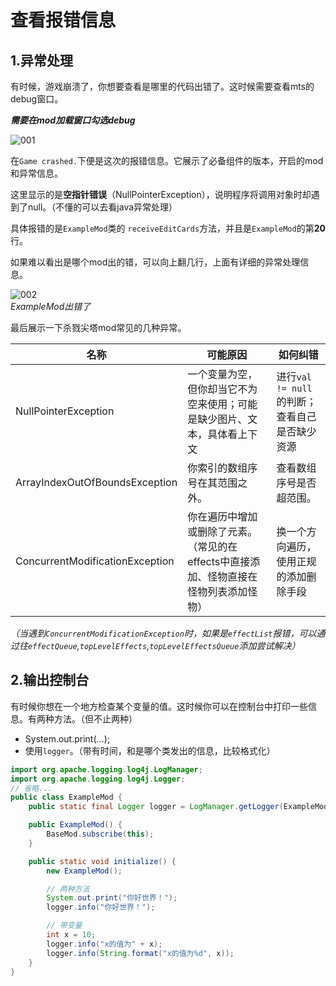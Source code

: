 # 查看报错信息

## 1.异常处理

有时候，游戏崩溃了，你想要查看是哪里的代码出错了。这时候需要查看mts的debug窗口。

*<b>需要在mod加载窗口勾选debug</b>*

![001](https://i.loli.net/2021/11/11/2IcZq8gU4QvSxuB.png)

在`Game crashed.`下便是这次的报错信息。它展示了必备组件的版本，开启的mod和异常信息。<br>

这里显示的是<b>空指针错误</b>（NullPointerException），说明程序将调用对象时却遇到了null。（不懂的可以去看java异常处理）<br>

具体报错的是`ExampleMod`类的
`receiveEditCards`方法，并且是`ExampleMod`的第<b>20</b>行。

如果难以看出是哪个mod出的错，可以向上翻几行，上面有详细的异常处理信息。

![002](https://i.loli.net/2021/11/11/TyUsveD8NgilwL6.png)<br>
*ExampleMod出错了*

最后展示一下杀戮尖塔mod常见的几种异常。

| 名称 | 可能原因 | 如何纠错 |
| --- | --- | --- |
| NullPointerException | 一个变量为空，但你却当它不为空来使用；可能是缺少图片、文本，具体看上下文 | 进行`val != null`的判断；查看自己是否缺少资源 |
| ArrayIndexOutOfBoundsException | 你索引的数组序号在其范围之外。 | 查看数组序号是否超范围。 |
| ConcurrentModificationException | 你在遍历中增加或删除了元素。（常见的在effects中直接添加、怪物直接在怪物列表添加怪物） | 换一个方向遍历，使用正规的添加删除手段 |

*（当遇到`ConcurrentModificationException`时，如果是`effectList`报错，可以通过往`effectQueue`,`topLevelEffects`,`topLevelEffectsQueue`添加尝试解决）*

## 2.输出控制台

有时候你想在一个地方检查某个变量的值。这时候你可以在控制台中打印一些信息。有两种方法。（但不止两种）

* System.out.print(...);
* 使用`logger`。（带有时间，和是哪个类发出的信息，比较格式化）

```java
import org.apache.logging.log4j.LogManager;
import org.apache.logging.log4j.Logger;
// 省略...
public class ExampleMod {
    public static final Logger logger = LogManager.getLogger(ExampleMod.class);

    public ExampleMod() {
        BaseMod.subscribe(this);
    }

    public static void initialize() {
        new ExampleMod();

        // 两种方法
        System.out.print("你好世界！");
        logger.info("你好世界！");

        // 带变量
        int x = 10;
        logger.info("x的值为" + x);
        logger.info(String.format("x的值为%d", x));
    }
}
```